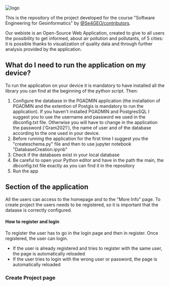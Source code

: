 
![logo](https://user-images.githubusercontent.com/72648197/170985612-5f4d9e43-4dd0-4541-89a7-63c116f66eda.png)

This is the repository of the project developed for the course "Software Engineering for Geoinformatics" by [@Se4GEO/contributors](https://github.com/Rkomi98/S4GEO/graphs/contributors). 

Our webiste is an Open-Source Web Application, created to give to all users the possibility to get informed, about air pollution and pollutants, of 5 cities: it is possible thanks to visualization of quality data and through further analysis provided by the application.

## What do I need to run the application on my device? 
To run the application on your device it is mandatory to have installed all the library you can find at the beginning of the python script. Then:
1. Configure the database in the PGADMIN application (the installation of PGADMIN and the extention of Postgis is mandatory to run the application). If you haven't installed PGADMIN and PostgresSQL I suggest you to use the username and password we used in the dbconfig.txt file. Otherwise you will have to change in the application the password ('Gram2021'), the name of user and of the database according to the one used in your device. 
2. Before running the application for the first time I suggest you the "createschema.py" file and then to use jupyter notebook "DatabaseCreation.ipynb"
3. Check if the databases exist in your local database
4. Be careful to open your Python editor and have in the path the main, the dbconfig.txt file exactly as you can find it in the repository
5. Run the app
## Section of the application
All the users can access to the homepage and to the "More Info" page. To create project the users needs to be registered, so it is important that the dataase is correctly configured.
#### How to register and login
To register the user has to go in the login page and then in register. Once registered, the user can login.
* If the user is already registered and tries to register with the same user, the page is automatically reloaded
* If the user tries to login with the wrong user or password, the page is automatically reloaded

### Create Project page
